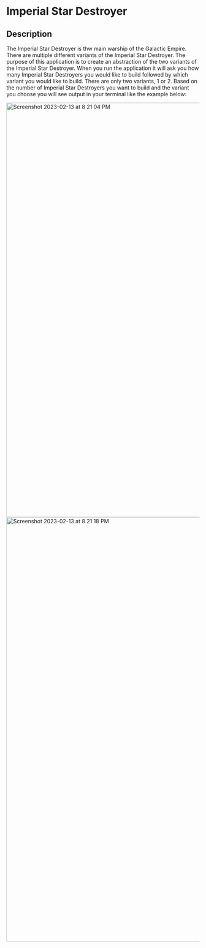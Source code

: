 # Imperial Star Destroyer
## Description
The Imperial Star Destroyer is thw main warship of the Galactic Empire. There are multiple different variants of the Imperial Star Destroyer. The purpose of
this application is to create an abstraction of the two variants of the Imperial Star Destroyer. When you run the application it will ask you how many Imperial
Star Destroyers you would like to build followed by which variant you would like to build. There are only two variants, 1 or 2. Based on the number of Imperial 
Star Destroyers you want to build and the variant you choose you will see output in your terminal like the example below:

<img width="1082" alt="Screenshot 2023-02-13 at 8 21 04 PM" src="https://user-images.githubusercontent.com/64021870/218613673-9867c54f-94ff-4522-97bd-061e288c8c8d.png">

<img width="1108" alt="Screenshot 2023-02-13 at 8 21 18 PM" src="https://user-images.githubusercontent.com/64021870/218613698-9a977254-e69b-4033-bf60-393cdc916b5c.png">
